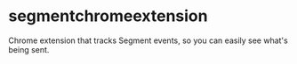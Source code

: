 # segmentchromeextension
Chrome extension that tracks Segment events, so you can easily see what's being sent.
